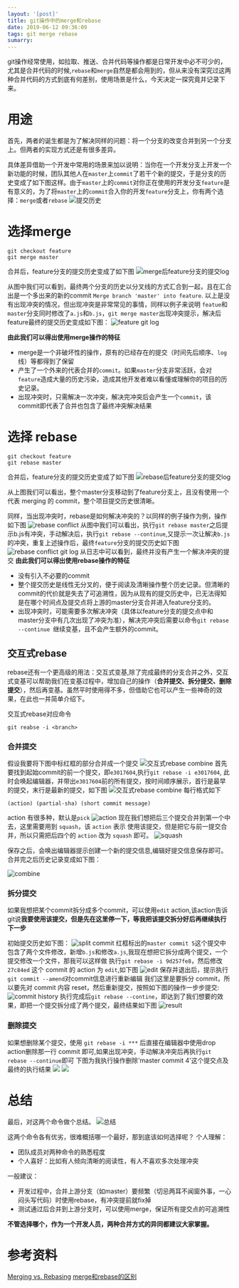 ```yaml
---
layout: '[post]'
title: git操作中的merge和rebase
date: 2019-06-12 09:36:09
tags: git merge rebase
sumarry: 
---
```


git操作经常使用，如拉取、推送、合并代码等操作都是日常开发中必不可少的，尤其是合并代码的时候,`rebase`和`merge`自然是都会用到的，但从来没有深究过这两种合并代码的方式到底有何差别，使用场景是什么，今天决定一探究竟并记录下来。

# 用途
首先，两者的诞生都是为了解决同样的问题：将一个分支的改变合并到另一个分支上。但两者的实现方式还是有很多差异。

具体差异借助一个开发中常用的场景来加以说明：当你在一个开发分支上开发一个新功能的时候，团队其他人在`master`上`commit`了若干个新的提交，于是分支的历史变成了如下图这样。由于`master`上的`commit`对你正在使用的开发分支`feature`是有意义的，为了将`master`上的`commit`合入你的开发`feature`分支上，你有两个选择：`merge`或者`rebase`
![提交历史](http://ww1.sinaimg.cn/large/a64e5cc2gy1fhi8ke7gu5j20bg07zdfq.jpg)

# 选择merge
```vim
git checkout feature 
git merge master
```
合并后，feature分支的提交历史变成了如下图
![merge后feature分支的提交log](http://ww1.sinaimg.cn/large/a64e5cc2gy1fhi8kt3q6aj20da07wa9z.jpg)

从图中我们可以看到，最终两个分支的历史以分叉线的方式汇合到一起，且在汇合出是一个多出来的新的commit `Merge branch 'master' into feature`.
以上是没有出现冲突的情况，但出现冲突是非常常见的事情，同样以例子来说明
`featue`和`master`分支同时修改了`a.js`和`b.js`，`git merge master`出现冲突提示，解决后feature最终的提交历史变成如下图：
![feature git log](http://ww3.sinaimg.cn/large/006tNc79gy1g3zm8omwaxj31qo0gytet.jpg)

**由此我们可以得出使用merge操作的特征**
* merge是一个非破坏性的操作，原有的已经存在的提交（时间先后顺序、`log`线）等都得到了保留
* 产生了一个外来的代表合并的`commit`。如果`master`分支非常活跃，会对`feature`造成大量的历史污染，造成其他开发者难以看懂或理解你的项目的历史记录。
* 出现冲突时，只需解决一次冲突，解决完冲突后会产生一个`commit`，该commit即代表了合并也包含了最终冲突解决结果


# 选择 rebase
```vim
git checkout feature 
git rebase master
```
合并后，feature分支的提交历史变成了如下图
![rebase后feature分支的提交log](http://ww1.sinaimg.cn/large/a64e5cc2gy1fhi8kzq9r3j20fq07vwee.jpg)

从上图我们可以看出，整个master分支移动到了feature分支上，且没有使用一个代表 merging 的 commit，整个项目提交历史很清晰。

同样，当出现冲突时，rebase是如何解决冲突的？以同样的例子操作为例，操作如下图
![rebase conflict](http://ww2.sinaimg.cn/large/006tNc79gy1g3zmoxe9qaj30u00x5dn7.jpg)
从图中我们可以看出，执行`git rebase master`之后提示b.js有冲突，手动解决后，执行`git rebase --continue`,又提示一次让解决`b.js`的冲突，重复上述操作后，最终`feature`分支的提交历史如下图
![rebase conflict git log](http://ww4.sinaimg.cn/large/006tNc79gy1g3zmv0y4ukj319k0d2gp5.jpg)
从日志中可以看到，最终并没有产生一个解决冲突的提交
**由此我们可以得出使用rebase操作的特征**
* 没有引入不必要的commit
* 整个提交历史是线性无分叉的，便于阅读及清晰操作整个历史记录。但清晰的commit的代价就是失去了可追溯性，因为从现有的提交历史中，已无法得知是在哪个时间点及提交点将上游的master分支合并进入feature分支的。
* 出现冲突时，可能需要多次解决冲突（具体以feature分支的提交点中和master分支中有几次出现了冲突为准），解决完冲突后需要以命令`git rebase --continue `继续变基，且不会产生额外的commit。
## 交互式rebase
rebase还有一个更高级的用法：交互式变基,除了完成最终的分支合并之外，交互式变基可以帮助我们在变基过程中，增加自己的操作（**合并提交、拆分提交、删除提交**），然后再变基。虽然平时使用得不多，但借助它也可以产生一些神奇的效果，在此也一并简单介绍下。

交互式rebase对应命令
```vim
git reabse -i <branch>
```

### 合并提交
假设我要将下图中标红框的部分合并成一个提交
![交互式rebase combine](http://ww2.sinaimg.cn/large/006tNc79gy1g3zjagpsyoj312o080416.jpg)
首先要找到起始commit的前一个提交，即`e3017604`,执行`git rebase -i e3017604`,
此时会唤起编辑器，并带出`e3017604`前的所有提交，按时间顺序展示，首行是最早的提交，末行是最新的提交，如下图
 ![交互式rebase combine](http://ww1.sinaimg.cn/large/006tNc79gy1g3zjge0z4oj30sw0jkn00.jpg)
每行格式如下
```
(action) (partial-sha) (short commit message)
```
action 有很多种，默认是`pick`
![action](http://ww1.sinaimg.cn/large/006tNc79gy1g3zjmn15vxj31g60cedpn.jpg)
现在我们想把后三个提交合并到第一个中去，这里需要用到 `squash`，该 `action` 表示 使用该提交，但是把它与前一提交合并，所以只需把后四个的 `action` 改为 `squash` 即可。
![squash](http://ww2.sinaimg.cn/large/006tNc79gy1g3zjpepa0bj30mq0aodhd.jpg)

保存之后，会唤出编辑器提示创建一个新的提交信息,编辑好提交信息保存即可。
合并完之后历史记录变成如下图：

![combine](http://ww4.sinaimg.cn/large/006tNc79gy1g3zk422n50j316s082wg9.jpg)
### 拆分提交
如果我想把某个commit拆分成多个commit，可以使用`edit` action,该action告诉git说**我要使用该提交，但是先在这里停一下，等我把该提交拆分好后再继续执行下一步**

初始提交历史如下图：
![split commit](http://ww4.sinaimg.cn/large/006tNc79gy1g3zkgn7mzuj317g0a4ad8.jpg)
红框标出的`master commit 5`这个提交中包含了两个文件修改，新增`b.js`和修改`a.js`,我现在想把它拆分成两个提交，一个提交修改一个文件，那我可以这样做
执行`git rebase -i 9d257fe8`，然后修改 `27c84ed` 这个 commit 的 action 为 `edit`,如下图
![edit](http://ww1.sinaimg.cn/large/006tNc79gy1g3zkhuymc4j30se0b8wg2.jpg)
保存并退出后，提示执行`git commit --amend`对commit信息进行重新编辑
我们这里是要拆分 commit，所以要先对 commit 内容 reset，然后重新提交，按照如下图的操作一步步提交:
![commit history](http://ww1.sinaimg.cn/large/006tNc79gy1g3zkxjw8nzj30sy0iyae8.jpg)
执行完成后`git rebase --contine`，即达到了我们想要的效果，即把一个提交拆分成了两个提交，最终结果如下图
![result](http://ww4.sinaimg.cn/large/006tNc79gy1g3zklfx4roj316i09ujul.jpg)

### 删除提交

如果想删除某个提交，使用 ` git rebase -i *** ` 后直接在编辑器中使用drop action删除那一行 commit 即可,如果出现冲突，手动解决冲突后再执行` git rebase --continue `即可
下图为我执行操作删除'master commit 4'这个提交点及最终的执行结果
![](http://ww4.sinaimg.cn/large/006tNc79gy1g3zlgmqe3gj30y20ho0wi.jpg)
![](http://ww1.sinaimg.cn/large/006tNc79gy1g3zlhedw0bj317007mmzq.jpg)

# 总结
最后，对这两个命令做个总结。
![总结](http://ww4.sinaimg.cn/large/006tNc79gy1g3znx8capzj31h40dwk64.jpg)

这两个命令各有优劣，很难概括哪一个最好，那到底该如何选择呢？
个人理解：
*  团队成员对两种命令的熟悉程度
* 个人喜好：比如有人倾向清晰的阅读性，有人不喜欢多次处理冲突

一般建议：
* 开发过程中，合并上游分支（如master）要频繁（切忌两耳不闻窗外事，一心闷头写代码）时使用rebase，有冲突提前就fix掉
* 测试通过后合并到上游分支时，可以使用merge，保证所有提交点的可追溯性

**不管选择哪个，作为一个开发人员，两种合并方式的异同都建议大家掌握。**

# 参考资料
[Merging vs. Rebasing](https://www.atlassian.com/git/tutorials/merging-vs-rebasing)
[merge和rebase的区别](https://www.cnblogs.com/xueweihan/p/5743327.html)
